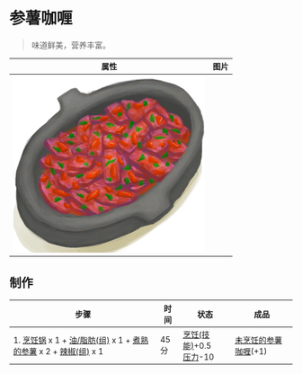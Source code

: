 # 参薯咖喱  
> 味道鲜美，营养丰富。  
  
  属性  |   图片   
 ----  |  ----:   
   |  ![](Sprite/YamCurry.png)   
  
## 制作  
步骤  |  时间  |  状态  |  成品  
----  |  ----  |  ----  |  ----  
1. [烹饪锅](CookingPot.md) x 1 + [油/脂肪(组)](GpTag_OilFat.md) x 1 + [煮熟的参薯](YamBoiled.md) x 2 + [辣椒(组)](GpTag_Chilli.md) x 1  |  45分  |  [烹饪(技能)](Skill_Cooking.md)+0.5<br>[压力](Stress.md)-10  |  [未烹饪的参薯咖喱](YamCurryUncooked.md)(+1)  
